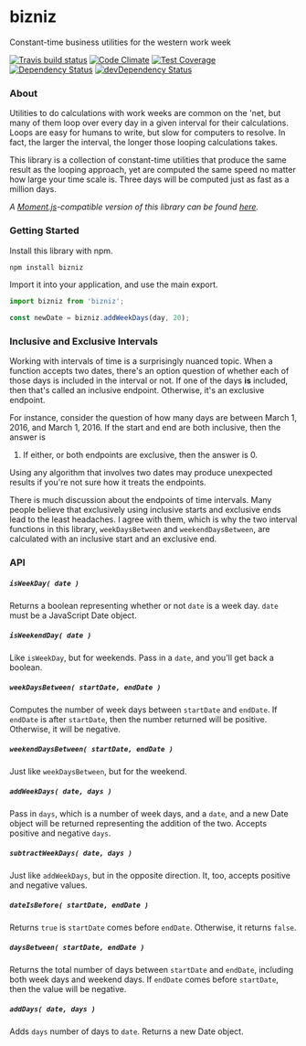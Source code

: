 # bizniz

Constant-time business utilities for the western work week

[![Travis build status](http://img.shields.io/travis/jmeas/bizniz.js.svg?style=flat)](https://travis-ci.org/jmeas/bizniz.js)
[![Code Climate](https://codeclimate.com/github/jmeas/bizniz.js/badges/gpa.svg)](https://codeclimate.com/github/jmeas/bizniz.js)
[![Test Coverage](https://codeclimate.com/github/jmeas/bizniz.js/badges/coverage.svg)](https://codeclimate.com/github/jmeas/bizniz.js)
[![Dependency Status](https://david-dm.org/jmeas/bizniz.js.svg)](https://david-dm.org/jmeas/bizniz.js)
[![devDependency Status](https://david-dm.org/jmeas/bizniz.js/dev-status.svg)](https://david-dm.org/jmeas/bizniz.js#info=devDependencies)

### About

Utilities to do calculations with work weeks are common on the 'net, but many
of them loop over every day in a given interval for their calculations. Loops
are easy for humans to write, but slow for computers to resolve. In fact,
the larger the interval, the longer those looping calculations takes.

This library is a collection of constant-time utilities that produce the
same result as the looping approach, yet are computed the same speed no matter
how large your time scale is. Three days will be computed just as fast as a
million days.

*A [Moment.js](http://momentjs.com/)-compatible version of this library can be
found [here](https://github.com/jmeas/moment-business).*

### Getting Started

Install this library with npm.

```js
npm install bizniz
```

Import it into your application, and use the main export.

```js
import bizniz from 'bizniz';

const newDate = bizniz.addWeekDays(day, 20);
```

### Inclusive and Exclusive Intervals

Working with intervals of time is a surprisingly nuanced topic. When a function
accepts two dates, there's an option question of whether each of those days
is included in the interval or not. If one of the days **is** included, then
that's called an inclusive endpoint. Otherwise, it's an exclusive endpoint.

For instance, consider the question of how many days are between March 1, 2016,
and March 1, 2016. If the start and end are both inclusive, then the answer is
1. If either, or both endpoints are exclusive, then the answer is 0.

Using any algorithm that involves two dates may produce unexpected results if
you're not sure how it treats the endpoints.

There is much discussion about the endpoints of time intervals. Many people
believe that exclusively using inclusive starts and exclusive ends lead to the
least headaches. I agree with them, which is why the two interval functions in
this library, `weekDaysBetween` and `weekendDaysBetween`, are calculated with an
inclusive start and an exclusive end.

### API

##### `isWeekDay( date )`

Returns a boolean representing whether or not `date` is a week day. `date` must
be a JavaScript Date object.

##### `isWeekendDay( date )`

Like `isWeekDay`, but for weekends. Pass in a `date`, and you'll get back a
boolean.

##### `weekDaysBetween( startDate, endDate )`

Computes the number of week days between `startDate` and `endDate`. If `endDate`
is after `startDate`, then the number returned will be positive. Otherwise,
it will be negative.

##### `weekendDaysBetween( startDate, endDate )`

Just like `weekDaysBetween`, but for the weekend.

##### `addWeekDays( date, days )`

Pass in `days`, which is a number of week days, and a `date`, and a new Date
object will be returned representing the addition of the two. Accepts positive
and negative `days`.

##### `subtractWeekDays( date, days )`

Just like `addWeekDays`, but in the opposite direction. It, too, accepts
positive and negative values.

##### `dateIsBefore( startDate, endDate )`

Returns `true` is `startDate` comes before `endDate`. Otherwise, it returns
`false`.

##### `daysBetween( startDate, endDate )`

Returns the total number of days between `startDate` and `endDate`, including
both week days and weekend days. If `endDate` comes before `startDate`, then the
value will be negative.

##### `addDays( date, days )`

Adds `days` number of days to `date`. Returns a new Date object.
